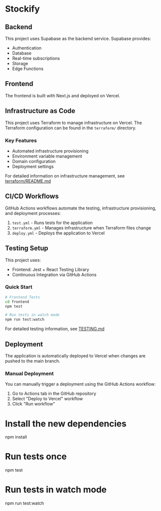 # Stockify

## Backend

This project uses Supabase as the backend service. Supabase provides:

- Authentication
- Database
- Real-time subscriptions
- Storage
- Edge Functions

## Frontend

The frontend is built with Next.js and deployed on Vercel.

## Infrastructure as Code

This project uses Terraform to manage infrastructure on Vercel. The Terraform configuration can be found in the `terraform/` directory.

### Key Features

- Automated infrastructure provisioning
- Environment variable management
- Domain configuration
- Deployment settings

For detailed information on infrastructure management, see [terraform/README.md](terraform/README.md)

## CI/CD Workflows

GitHub Actions workflows automate the testing, infrastructure provisioning, and deployment processes:

1. `test.yml` - Runs tests for the application
2. `terraform.yml` - Manages infrastructure when Terraform files change
3. `deploy.yml` - Deploys the application to Vercel

## Testing Setup

This project uses:

- Frontend: Jest + React Testing Library
- Continuous Integration via GitHub Actions

### Quick Start

```bash
# Frontend Tests
cd frontend
npm test

# Run tests in watch mode
npm run test:watch
```

For detailed testing information, see [TESTING.md](TESTING.md)

## Deployment

The application is automatically deployed to Vercel when changes are pushed to the main branch.

### Manual Deployment

You can manually trigger a deployment using the GitHub Actions workflow:

1. Go to Actions tab in the GitHub repository
2. Select "Deploy to Vercel" workflow
3. Click "Run workflow"

# Install the new dependencies

npm install

# Run tests once

npm test

# Run tests in watch mode

npm run test:watch
